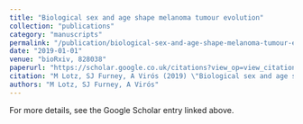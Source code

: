 ```yaml
---
title: "Biological sex and age shape melanoma tumour evolution"
collection: "publications"
category: "manuscripts"
permalink: "/publication/biological-sex-and-age-shape-melanoma-tumour-evolution"
date: "2019-01-01"
venue: "bioRxiv, 828038"
paperurl: "https://scholar.google.co.uk/citations?view_op=view_citation&hl=en&user=ALeJ0sAAAAAJ&pagesize=100&sortby=pubdate&citation_for_view=ALeJ0sAAAAAJ:RHpTSmoSYBkC"
citation: "M Lotz, SJ Furney, A Virós (2019) \"Biological sex and age shape melanoma tumour evolution.\" <i>bioRxiv, 828038</i>"
authors: "M Lotz, SJ Furney, A Virós"
---
```


For more details, see the Google Scholar entry linked above.
